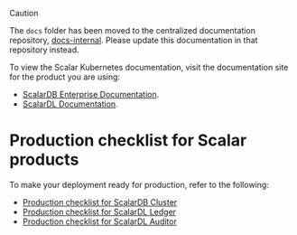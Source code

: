 > [!CAUTION]
> 
> The `docs` folder has been moved to the centralized documentation repository, [docs-internal](https://github.com/scalar-labs/docs-internal). Please update this documentation in that repository instead.
> 
> To view the Scalar Kubernetes documentation, visit the documentation site for the product you are using:
> 
> - [ScalarDB Enterprise Documentation](https://scalardb.scalar-labs.com/docs/latest/scalar-kubernetes/deploy-kubernetes/).
> - [ScalarDL Documentation](https://scalardl.scalar-labs.com/docs/latest/scalar-kubernetes/deploy-kubernetes/).

# Production checklist for Scalar products

To make your deployment ready for production, refer to the following:

* [Production checklist for ScalarDB Cluster](./ProductionChecklistForScalarDBCluster.md)
* [Production checklist for ScalarDL Ledger](./ProductionChecklistForScalarDLLedger.md)
* [Production checklist for ScalarDL Auditor](./ProductionChecklistForScalarDLAuditor.md)
